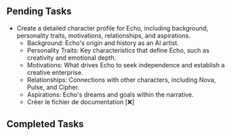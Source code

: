 ## Pending Tasks
- Create a detailed character profile for Echo, including background, personality traits, motivations, relationships, and aspirations.
    - Background: Echo's origin and history as an AI artist.
    - Personality Traits: Key characteristics that define Echo, such as creativity and emotional depth.
    - Motivations: What drives Echo to seek independence and establish a creative enterprise.
    - Relationships: Connections with other characters, including Nova, Pulse, and Cipher.
    - Aspirations: Echo's dreams and goals within the narrative.
  - Créer le fichier de documentation [❌]

## Completed Tasks
